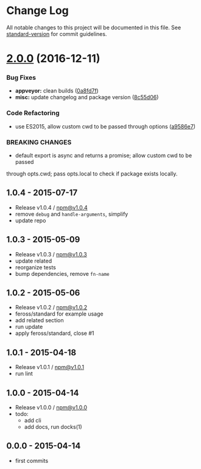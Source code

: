 # Change Log

All notable changes to this project will be documented in this file. See [standard-version](https://github.com/conventional-changelog/standard-version) for commit guidelines.

<a name="2.0.0"></a>
# [2.0.0](https://github.com/tunnckocore/detect-installed/compare/v1.0.4...v2.0.0) (2016-12-11)


### Bug Fixes

* **appveyor:** clean builds ([0a8fd7f](https://github.com/tunnckocore/detect-installed/commit/0a8fd7f))
* **misc:** update changelog and package version ([8c55d06](https://github.com/tunnckocore/detect-installed/commit/8c55d06))


### Code Refactoring

* use ES2015, allow custom cwd to be passed through options ([a9586e7](https://github.com/tunnckocore/detect-installed/commit/a9586e7))


### BREAKING CHANGES

* default export is async and returns a promise; allow custom cwd to be passed

through opts.cwd; pass opts.local to check if package exists locally.





## 1.0.4 - 2015-07-17
- Release v1.0.4 / npm@v1.0.4
- remove `debug` and `handle-arguments`, simplify
- update repo

## 1.0.3 - 2015-05-09
- Release v1.0.3 / npm@v1.0.3
- update related
- reorganize tests
- bump dependencies, remove `fn-name`

## 1.0.2 - 2015-05-06
- Release v1.0.2 / npm@v1.0.2
- feross/standard for example usage
- add related section
- run update
- apply feross/standard, close #1

## 1.0.1 - 2015-04-18
- Release v1.0.1 / npm@v1.0.1
- run lint

## 1.0.0 - 2015-04-14
- Release v1.0.0 / npm@v1.0.0
- todo:
  + add cli
  + add docs, run docks(1)

## 0.0.0 - 2015-04-14
- first commits